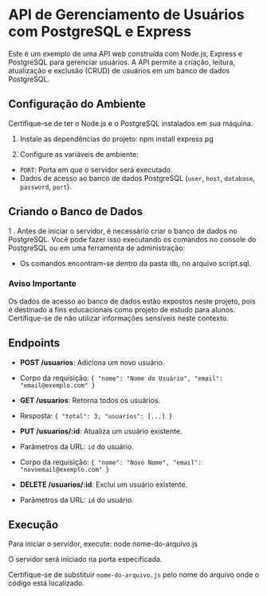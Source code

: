 # API de Gerenciamento de Usuários com PostgreSQL e Express

Este é um exemplo de uma API web construída com Node.js, Express e PostgreSQL para gerenciar usuários. A API permite a criação, leitura, atualização e exclusão (CRUD) de usuários em um banco de dados PostgreSQL.

## Configuração do Ambiente

Certifique-se de ter o Node.js e o PostgreSQL instalados em sua máquina.

1. Instale as dependências do projeto:
npm install express pg


2. Configure as variáveis de ambiente:
- `PORT`: Porta em que o servidor será executado.
- Dados de acesso ao banco de dados PostgreSQL (`user`, `host`, `database`, `password`, `port`).

## Criando o Banco de Dados

1 . Antes de iniciar o servidor, é necessário criar o banco de dados no PostgreSQL. Você pode fazer isso executando os comandos no console do PostgreSQL ou em uma ferramenta de administração:
- Os comandos encontram-se dentro da pasta db, no arquivo script.sql.

### Aviso Importante

Os dados de acesso ao banco de dados estão expostos neste projeto, pois é destinado a fins educacionais como projeto de estudo para alunos. Certifique-se de não utilizar informações sensíveis neste contexto.

## Endpoints

- **POST /usuarios**: Adiciona um novo usuário.
- Corpo da requisição: `{ "nome": "Nome do Usuário", "email": "email@exemplo.com" }`

- **GET /usuarios**: Retorna todos os usuários.
- Resposta: `{ "total": 3, "usuarios": [...] }`

- **PUT /usuarios/:id**: Atualiza um usuário existente.
- Parâmetros da URL: `id` do usuário.
- Corpo da requisição: `{ "nome": "Novo Nome", "email": "novoemail@exemplo.com" }`

- **DELETE /usuarios/:id**: Exclui um usuário existente.
- Parâmetros da URL: `id` do usuário.

## Execução

Para iniciar o servidor, execute:
node nome-do-arquivo.js


O servidor será iniciado na porta especificada.

Certifique-se de substituir `nome-do-arquivo.js` pelo nome do arquivo onde o código está localizado.

